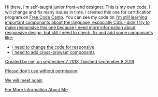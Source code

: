 <!DOCTYPE html>
<html>
  <head>
  </head>
  <body>
  <p>Hi there, I'm self-taught junior front-end designer. This is my own code, I will change and fix many issues in time. I created this one for certification program on <a href="https://learn.freecodecamp.org">Free Code Camp</a>. You can see my code on <a href="https://codepen.io/devil1cal/pen/OoOMob"<Code Pen</a>I'm still learning important componants about the language, espacially CSS. I didn't try to make responsive this one because I need more information about responsive design, but still I need to check, fix and add some componants like;</p>
    <ul>
      <li>I need to change the code for responsive</li>
      <li>I need to add cross-browser componants</li>
     </ul>
   <p>Created by me, on september 7 2018, finished september 8 2018</p>
    <p>Please don't use without permission</p>
    <p>We will meet again</p> 
    <p><a href="https://www.linkedin.com/in/damlaumar/">For More Information About Me</a></p>
  </body>
  </html>
